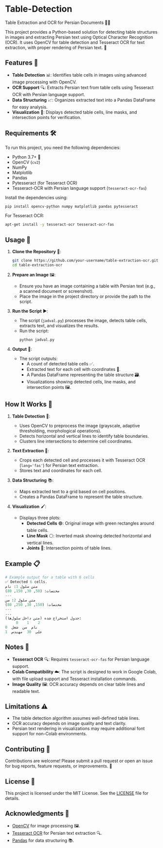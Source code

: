 # Table-Detection

Table Extraction and OCR for Persian Documents 📄✨

This project provides a Python-based solution for detecting table structures in images and extracting Persian text using Optical Character Recognition (OCR). It uses OpenCV for table detection and Tesseract OCR for text extraction, with proper rendering of Persian text. 🚀

## Features 🌟
- **Table Detection** 📊: Identifies table cells in images using advanced image processing with OpenCV.
- **OCR Support** 🔍: Extracts Persian text from table cells using Tesseract OCR with Persian language support.
- **Data Structuring** 📈: Organizes extracted text into a Pandas DataFrame for easy analysis.
- **Visualization** 🎨: Displays detected table cells, line masks, and intersection points for verification.

## Requirements 🛠️
To run this project, you need the following dependencies:
- Python 3.7+ 🐍
- OpenCV (`cv2`)
- NumPy
- Matplotlib
- Pandas
- Pytesseract (for Tesseract OCR)
- Tesseract-OCR with Persian language support (`tesseract-ocr-fas`)

Install the dependencies using:
```bash
pip install opencv-python numpy matplotlib pandas pytesseract
```
For Tesseract OCR:
```bash
apt-get install -y tesseract-ocr tesseract-ocr-fas
```

## Usage 🚀
1. **Clone the Repository** 📂:
   ```bash
   git clone https://github.com/your-username/table-extraction-ocr.git
   cd table-extraction-ocr
   ```

2. **Prepare an Image** 🖼️:
   - Ensure you have an image containing a table with Persian text (e.g., a scanned document or screenshot).
   - Place the image in the project directory or provide the path to the script.

3. **Run the Script** ▶️:
   - The script (`jadval.py`) processes the image, detects table cells, extracts text, and visualizes the results.
   - Run the script:
     ```bash
     python jadval.py
     ```

4. **Output** 📜:
   - The script outputs:
     - A count of detected table cells ✅.
     - Extracted text for each cell with coordinates 📍.
     - A Pandas DataFrame representing the table structure 🗃️.
     - Visualizations showing detected cells, line masks, and intersection points 🖼️.

## How It Works 🧠
1. **Table Detection** 📏:
   - Uses OpenCV to preprocess the image (grayscale, adaptive thresholding, morphological operations).
   - Detects horizontal and vertical lines to identify table boundaries.
   - Clusters line intersections to determine cell coordinates.

2. **Text Extraction** 📝:
   - Crops each detected cell and processes it with Tesseract OCR (`lang='fas'`) for Persian text extraction.
   - Stores text and coordinates for each cell.

3. **Data Structuring** 📚:
   - Maps extracted text to a grid based on cell positions.
   - Creates a Pandas DataFrame to represent the table structure.

4. **Visualization** 🖌️:
   - Displays three plots:
     - **Detected Cells** 🟢: Original image with green rectangles around table cells.
     - **Line Mask** ⚪: Inverted mask showing detected horizontal and vertical lines.
     - **Joints** 🔲: Intersection points of table lines.

## Example 📋
```python
# Example output for a table with 6 cells
✅ Detected 6 cells.
متن سلول 1: نام
مختصات: (50, 30, 150, 80)
---
متن سلول 2: سن
مختصات: (150, 30, 250, 80)
---
...
جدول استخراج شده (متن داخل سلول‌ها):
     0    1    2
0  نام  سن  شغل
1  علی  30  مهندس
```

## Notes 📌
- **Tesseract OCR** 🔍: Requires `tesseract-ocr-fas` for Persian language support.
- **Colab Compatibility** ☁️: The script is designed to work in Google Colab, with file upload support and Tesseract installation commands.
- **Image Quality** 🖼️: OCR accuracy depends on clear table lines and readable text.

## Limitations ⚠️
- The table detection algorithm assumes well-defined table lines.
- OCR accuracy depends on image quality and text clarity.
- Persian text rendering in visualizations may require additional font support for non-Colab environments.

## Contributing 🤝
Contributions are welcome! Please submit a pull request or open an issue for bug reports, feature requests, or improvements. 🙌

## License 📜
This project is licensed under the MIT License. See the [LICENSE](LICENSE) file for details.

## Acknowledgments 💖
- [OpenCV](https://opencv.org/) for image processing 🖼️.
- [Tesseract OCR](https://github.com/tesseract-ocr/tesseract) for Persian text extraction 🔍.
- [Pandas](https://pandas.pydata.org/) for data structuring 📚.